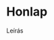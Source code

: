<!-- ======================================================================
--- Search engine
title:        business-objects
description:  Documentation of business-objects library.
keywords:     business-objects, JavaScript, node.js
======================================================================= -->

# Honlap

Leírás
